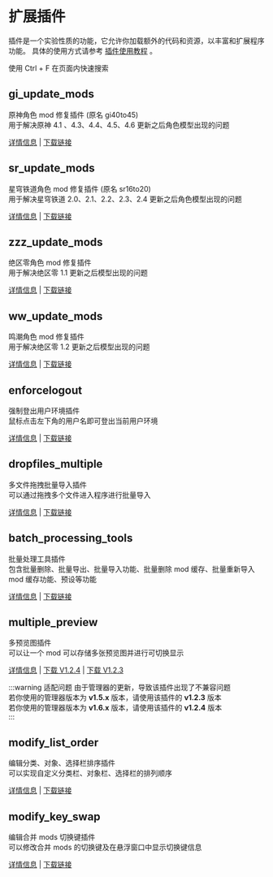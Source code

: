 # 扩展插件

插件是一个实验性质的功能，它允许你加载额外的代码和资源，以丰富和扩展程序功能。
具体的使用方式请参考 [插件使用教程](/help/tutorial-plugins) 。

<weaken>使用 Ctrl + F 在页面内快速搜索</weaken>


## gi_update_mods <Badge type="tip" text="v1.0.3" />

原神角色 mod 修复插件 (原名 gi40to45)<br/>
用于解决原神 4.1 、4.3、4.4、4.5、4.6 更新之后角色模型出现的问题

[详情信息](/resources/plugins/gi_update_mods) | 
[下载链接](https://gitee.com/ticca/d3dx-skin-manage/releases/download/plugins/gi_update_mods_v1.0.3.zip)

## sr_update_mods <Badge type="tip" text="v1.2.3" />

星穹铁道角色 mod 修复插件 (原名 sr16to20)<br/>
用于解决星穹铁道 2.0、2.1、2.2、2.3、2.4 更新之后角色模型出现的问题

[详情信息](/resources/plugins/sr_update_mods) |
[下载链接](https://gitee.com/ticca/d3dx-skin-manage/releases/download/plugins/sr_update_mods_v1.2.3.zip)


## zzz_update_mods <Badge type="tip" text="v1.0" />

绝区零角色 mod 修复插件 <br/>
用于解决绝区零 1.1 更新之后模型出现的问题

[详情信息](/resources/plugins/zzz_update_mods) |
[下载链接](https://gitee.com/ticca/d3dx-skin-manage/releases/download/plugins/zzz_update_mods.zip)


## ww_update_mods <Badge type="tip" text="v1.0" />

鸣潮角色 mod 修复插件 <br/>
用于解决绝区零 1.2 更新之后模型出现的问题

[详情信息](/resources/plugins/ww_update_mods) |
[下载链接](https://gitee.com/ticca/d3dx-skin-manage/releases/download/plugins/ww_update_mods.zip)


## enforcelogout <Badge type="tip" text="v1.0" />

强制登出用户环境插件 <br/>
鼠标点击左下角的用户名即可登出当前用户环境

[详情信息](/resources/plugins/enforcelogout) |
[下载链接](https://gitee.com/ticca/d3dx-skin-manage/releases/download/plugins/enforcelogout.zip)


## dropfiles_multiple <Badge type="tip" text="v1.1.1" />

多文件拖拽批量导入插件 <br/>
可以通过拖拽多个文件进入程序进行批量导入

[详情信息](/resources/plugins/dropfiles_multiple) |
[下载链接](https://gitee.com/ticca/d3dx-skin-manage/releases/download/plugins/dropfiles_multiple_v1.1.1.zip)


## batch_processing_tools <Badge type="tip" text="v0.10.2" />

批量处理工具插件 <br/>
包含批量删除、批量导出、批量导入功能、批量删除 mod 缓存、批量重新导入 mod 缓存功能、预设等功能

[详情信息](/resources/plugins/batch_processing_tools) |
[下载链接](https://gitee.com/ticca/d3dx-skin-manage/releases/download/plugins/batch_processing_tools_v0.10.2.zip)

## multiple_preview <Badge type="tip" text="v1.2.4" /> <Badge type="tip" text="v1.2.3" />

多预览图插件 <br/>
可以让一个 mod 可以存储多张预览图并进行可切换显示

[详情信息](/resources/plugins/multiple_preview) |
[下载 V1.2.4](https://gitee.com/ticca/d3dx-skin-manage/releases/download/plugins/multiple_preview_v1.2.4.zip) | [下载 V1.2.3](https://gitee.com/ticca/d3dx-skin-manage/releases/download/plugins/multiple_preview_v1.2.3.zip)

:::warning 适配问题
由于管理器的更新，导致该插件出现了不兼容问题 <br />
若你使用的管理器版本为 **v1.5.x** 版本，请使用该插件的 **v1.2.3** 版本 <br />
若你使用的管理器版本为 **v1.6.x** 版本，请使用该插件的 **v1.2.4** 版本 <br />
:::

## modify_list_order <Badge type="tip" text="v1.0" />

编辑分类、对象、选择栏排序插件 <br/>
可以实现自定义分类栏、对象栏、选择栏的排列顺序

[详情信息](/resources/plugins/modify_list_order) |
[下载链接](https://gitee.com/ticca/d3dx-skin-manage/releases/download/plugins/modify_list_order.zip)

## modify_key_swap <Badge type="tip" text="v1.4.5" />

编辑合并 mods 切换键插件 <br/>
可以修改合并 mods 的切换键及在悬浮窗口中显示切换键信息

[详情信息](/resources/plugins/modify_key_swap) |
[下载链接](https://gitee.com/ticca/d3dx-skin-manage/releases/download/plugins/modify_key_swap_v1.4.5.zip)